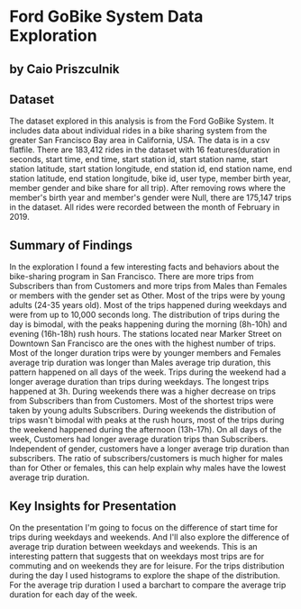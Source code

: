 # Ford GoBike System Data Exploration
## by Caio Priszculnik


## Dataset

The dataset explored in this analysis is from the Ford GoBike System. It includes data about individual rides in a bike sharing system from the greater San Francisco Bay area in California, USA. The data is in a csv flatfile.
There are 183,412 rides in the dataset with 16 features(duration in seconds, start time, end time, start station id, start station name, start station latitude, start station longitude, end station id, end station name, end station latitude, end station longitude, bike id, user type, member birth year, member gender and bike share for all trip).
After removing rows where the member's birth year and member's gender were Null, there are 175,147 trips in the dataset.
All rides were recorded between the month of February in 2019.

## Summary of Findings

In the exploration I found a few interesting facts and behaviors about the bike-sharing program in San Francisco. There are more trips from Subscribers than from Customers and more trips from Males than Females or members with the gender set as Other. Most of the trips were by young adults (24-35 years old).
Most of the trips happened during weekdays and were from up to 10,000 seconds long. The distribution of trips during the day is bimodal, with the peaks happening during the morning (8h-10h) and evening (16h-18h) rush hours. The stations located near Marker Street on Downtown San Francisco are the ones with the highest number of trips.
Most of the longer duration trips were by younger members and Females average trip duration was longer than Males average trip duration, this pattern happened on all days of the week. Trips during the weekend had a longer average duration than trips during weekdays. The longest trips happened at 3h. During weekends there was a higher decrease on trips from Subscribers than from Customers.
Most of the shortest trips were taken by young adults Subscribers. During weekends the distribution of trips wasn't bimodal with peaks at the rush hours, most of the trips during the weekend happened during the afternoon (13h-17h). On all days of the week, Customers had longer average duration trips than Subscribers. Independent of gender, customers have a longer average trip duration than subscribers. The ratio of subscribers/customers is much higher for males than for Other or females, this can help explain why males have the lowest average trip duration.

## Key Insights for Presentation

On the presentation I'm going to focus on the difference of start time for trips during weekdays and weekends. And I'll also explore the difference of average trip duration between weekdays and weekends. This is an interesting pattern that suggests that on weekdays most trips are for commuting and on weekends they are for leisure.
For the trips distribution during the day I used histograms to explore the shape of the distribution. For the average trip duration I used a barchart to compare the average trip duration for each day of the week.
